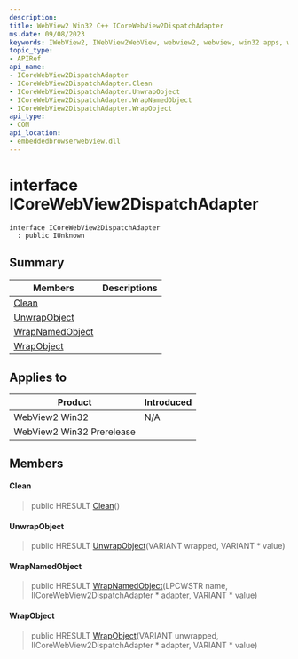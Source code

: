 ```yaml
---
description: 
title: WebView2 Win32 C++ ICoreWebView2DispatchAdapter
ms.date: 09/08/2023
keywords: IWebView2, IWebView2WebView, webview2, webview, win32 apps, win32, edge, ICoreWebView2, ICoreWebView2Controller, browser control, edge html, ICoreWebView2DispatchAdapter
topic_type: 
- APIRef
api_name:
- ICoreWebView2DispatchAdapter
- ICoreWebView2DispatchAdapter.Clean
- ICoreWebView2DispatchAdapter.UnwrapObject
- ICoreWebView2DispatchAdapter.WrapNamedObject
- ICoreWebView2DispatchAdapter.WrapObject
api_type:
- COM
api_location:
- embeddedbrowserwebview.dll
---
```


# interface ICoreWebView2DispatchAdapter

```
interface ICoreWebView2DispatchAdapter
  : public IUnknown
```

## Summary

 Members                        | Descriptions
--------------------------------|---------------------------------------------
[Clean](#clean) | 
[UnwrapObject](#unwrapobject) | 
[WrapNamedObject](#wrapnamedobject) | 
[WrapObject](#wrapobject) | 

## Applies to

Product                         | Introduced
--------------------------------|---------------------------------------------
WebView2 Win32            |    N/A
WebView2 Win32 Prerelease |    

## Members

#### Clean

> public HRESULT [Clean](#clean)()

#### UnwrapObject

> public HRESULT [UnwrapObject](#unwrapobject)(VARIANT wrapped, VARIANT * value)

#### WrapNamedObject

> public HRESULT [WrapNamedObject](#wrapnamedobject)(LPCWSTR name, IICoreWebView2DispatchAdapter * adapter, VARIANT * value)

#### WrapObject

> public HRESULT [WrapObject](#wrapobject)(VARIANT unwrapped, IICoreWebView2DispatchAdapter * adapter, VARIANT * value)

